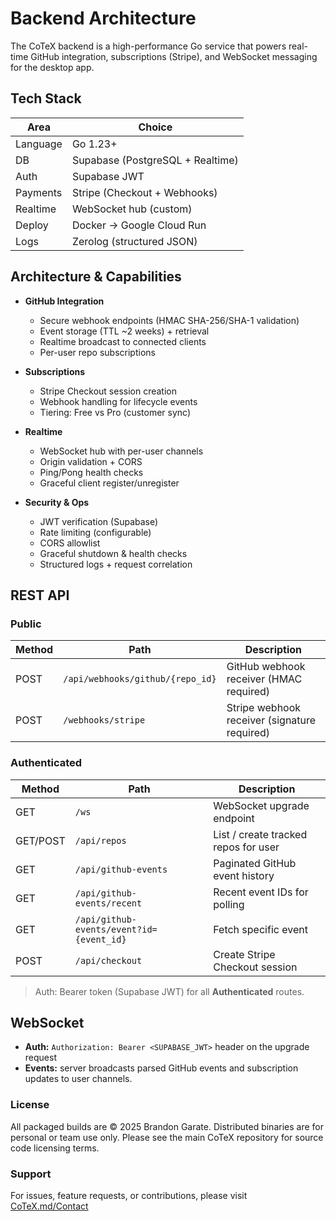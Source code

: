# Backend Architecture

The CoTeX backend is a high-performance Go service that powers real-time GitHub integration, subscriptions (Stripe), and WebSocket messaging for the desktop app.

## Tech Stack

| Area     | Choice                           |
| -------- | -------------------------------- |
| Language | Go 1.23+                         |
| DB       | Supabase (PostgreSQL + Realtime) |
| Auth     | Supabase JWT                     |
| Payments | Stripe (Checkout + Webhooks)     |
| Realtime | WebSocket hub (custom)           |
| Deploy   | Docker → Google Cloud Run        |
| Logs     | Zerolog (structured JSON)        |

## Architecture & Capabilities

* **GitHub Integration**

  * Secure webhook endpoints (HMAC SHA-256/SHA-1 validation)
  * Event storage (TTL \~2 weeks) + retrieval
  * Realtime broadcast to connected clients
  * Per-user repo subscriptions

* **Subscriptions**

  * Stripe Checkout session creation
  * Webhook handling for lifecycle events
  * Tiering: Free vs Pro (customer sync)

* **Realtime**

  * WebSocket hub with per-user channels
  * Origin validation + CORS
  * Ping/Pong health checks
  * Graceful client register/unregister

* **Security & Ops**

  * JWT verification (Supabase)
  * Rate limiting (configurable)
  * CORS allowlist
  * Graceful shutdown & health checks
  * Structured logs + request correlation

## REST API

### Public

| Method | Path                             | Description                                  |
| ------ | -------------------------------- | -------------------------------------------- |
| POST   | `/api/webhooks/github/{repo_id}` | GitHub webhook receiver (HMAC required)      |
| POST   | `/webhooks/stripe`               | Stripe webhook receiver (signature required) |

### Authenticated

| Method   | Path                                     | Description                          |
| -------- | ---------------------------------------- | ------------------------------------ |
| GET      | `/ws`                                    | WebSocket upgrade endpoint           |
| GET/POST | `/api/repos`                             | List / create tracked repos for user |
| GET      | `/api/github-events`                     | Paginated GitHub event history       |
| GET      | `/api/github-events/recent`              | Recent event IDs for polling         |
| GET      | `/api/github-events/event?id={event_id}` | Fetch specific event                 |
| POST     | `/api/checkout`                          | Create Stripe Checkout session       |

> Auth: Bearer token (Supabase JWT) for all **Authenticated** routes.


## WebSocket

* **Auth:** `Authorization: Bearer <SUPABASE_JWT>` header on the upgrade request
* **Events:** server broadcasts parsed GitHub events and subscription updates to user channels.


### License

All packaged builds are © 2025 Brandon Garate.
Distributed binaries are for personal or team use only. Please see the main CoTeX repository for source code licensing terms.

### Support

For issues, feature requests, or contributions, please visit [CoTeX.md/Contact](https://cotex-md.netlify.app/contact)
